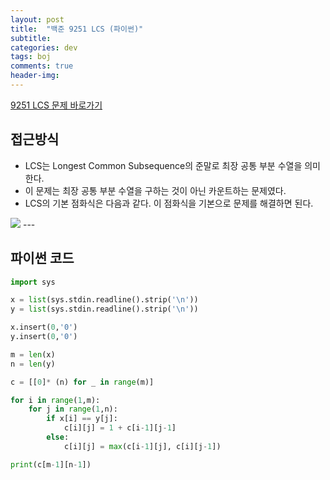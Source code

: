 ```yaml
---
layout: post
title:  "백준 9251 LCS (파이썬)"
subtitle:   
categories: dev
tags: boj
comments: true
header-img: 
---
```


[9251 LCS 문제 바로가기](https://www.acmicpc.net/problem/9251)   
    

## 접근방식
- LCS는 Longest Common Subsequence의 준말로 최장 공통 부분 수열을 의미한다. 
- 이 문제는 최장 공통 부분 수열을 구하는 것이 아닌 카운트하는 문제였다.
- LCS의 기본 점화식은 다음과 같다. 이 점화식을 기본으로 문제를 해결하면 된다.  
<img src="https://ataraxiady.github.io/assets/img/dev/boj/9251_1.PNG">
---

## 파이썬 코드
```python
import sys

x = list(sys.stdin.readline().strip('\n'))
y = list(sys.stdin.readline().strip('\n'))

x.insert(0,'0')
y.insert(0,'0')

m = len(x)
n = len(y)

c = [[0]* (n) for _ in range(m)]

for i in range(1,m):
    for j in range(1,n):
        if x[i] == y[j]:
            c[i][j] = 1 + c[i-1][j-1]
        else:
            c[i][j] = max(c[i-1][j], c[i][j-1])

print(c[m-1][n-1])
```
  
  